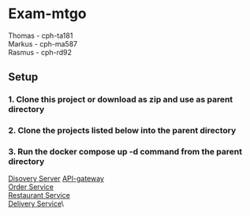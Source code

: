 # Exam-mtgo #
Thomas - cph-ta181  
Markus - cph-ma587  
Rasmus - cph-rd92  

## Setup ##
### 1.  Clone this project or download as zip and use as parent directory ### 

### 2.  Clone the projects listed below into the parent directory ### 

### 3.  Run the docker compose up -d command from the parent directory ### 

[Disovery Server](https://github.com/MRT-exam/exam-discovery-server)
[API-gateway](https://github.com/MRT-exam/exam-api-gateway)\
[Order Service](https://github.com/MRT-exam/exam-order-service)\
[Restaurant Service](https://github.com/MRT-exam/exam-restaurant-service)\
[Delivery Service](https://github.com/MRT-exam/exam-delivery-service)\

